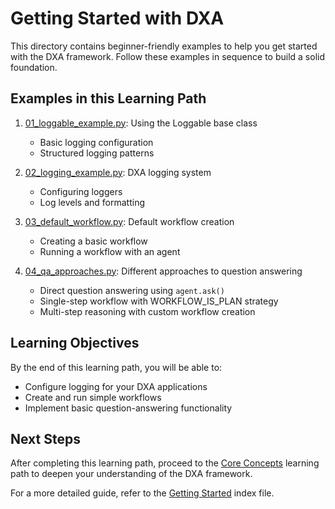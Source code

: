 # Getting Started with DXA

This directory contains beginner-friendly examples to help you get started with the DXA framework. Follow these examples in sequence to build a solid foundation.

## Examples in this Learning Path

1. [01_loggable_example.py](01_loggable_example.py): Using the Loggable base class
   - Basic logging configuration
   - Structured logging patterns

2. [02_logging_example.py](02_logging_example.py): DXA logging system
   - Configuring loggers
   - Log levels and formatting

3. [03_default_workflow.py](03_default_workflow.py): Default workflow creation
   - Creating a basic workflow
   - Running a workflow with an agent

4. [04_qa_approaches.py](04_qa_approaches.py): Different approaches to question answering
   - Direct question answering using `agent.ask()`
   - Single-step workflow with WORKFLOW_IS_PLAN strategy
   - Multi-step reasoning with custom workflow creation

## Learning Objectives

By the end of this learning path, you will be able to:
- Configure logging for your DXA applications
- Create and run simple workflows
- Implement basic question-answering functionality

## Next Steps

After completing this learning path, proceed to the [Core Concepts](../02_core_concepts/) learning path to deepen your understanding of the DXA framework.

For a more detailed guide, refer to the [Getting Started](../../GETTING_STARTED.md) index file. 